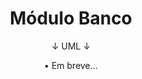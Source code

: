 <h1 align="center">
  Módulo Banco
</h1>

<p align="center">
  ↓ UML ↓
</p>

<p align="center">
  • Em breve...
</p>